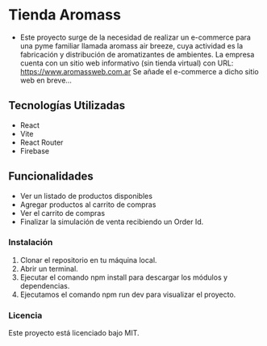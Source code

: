 # Tienda Aromass
- Este proyecto surge de la necesidad de realizar un e-commerce para una pyme familiar llamada aromass air breeze, cuya actividad es la fabricación y distribución de aromatizantes de ambientes.
  La empresa cuenta con un sitio web informativo (sin tienda virtual) con URL: https://www.aromassweb.com.ar
  Se añade el e-commerce a dicho sitio web en breve...

## Tecnologías Utilizadas
- React
- Vite
- React Router
- Firebase 


## Funcionalidades
- Ver un listado de productos disponibles
- Agregar productos al carrito de compras
- Ver el carrito de compras
- Finalizar la simulación de venta recibiendo un Order Id.

### Instalación
1. Clonar el repositorio en tu máquina local.
2. Abrir un terminal.
3. Ejecutar el comando npm install para descargar los módulos y dependencias.
4. Ejecutamos el comando npm run dev para visualizar el proyecto.
### Licencia
Este proyecto está licenciado bajo MIT.